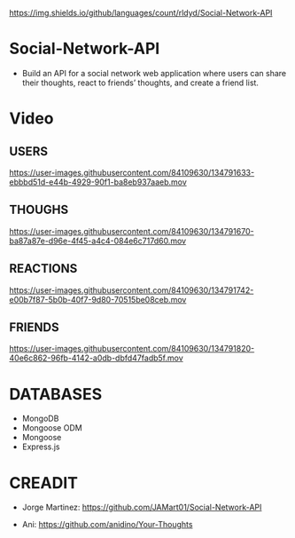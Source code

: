 https://img.shields.io/github/languages/count/rldyd/Social-Network-API

# Social-Network-API

-  Build an API for a social network web application where users can share their thoughts, react to friends’ thoughts, and create a friend list.


# Video

## USERS

https://user-images.githubusercontent.com/84109630/134791633-ebbbd51d-e44b-4929-90f1-ba8eb937aaeb.mov


## THOUGHS

https://user-images.githubusercontent.com/84109630/134791670-ba87a87e-d96e-4f45-a4c4-084e6c717d60.mov


## REACTIONS

https://user-images.githubusercontent.com/84109630/134791742-e00b7f87-5b0b-40f7-9d80-70515be08ceb.mov


## FRIENDS

https://user-images.githubusercontent.com/84109630/134791820-40e6c862-96fb-4142-a0db-dbfd47fadb5f.mov


# DATABASES

* MongoDB
* Mongoose ODM
* Mongoose
* Express.js

# CREADIT

* Jorge Martinez: https://github.com/JAMart01/Social-Network-API

* Ani: https://github.com/anidino/Your-Thoughts
